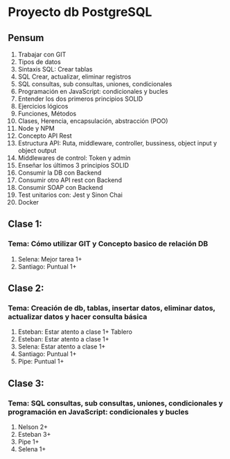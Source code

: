 # Proyecto db PostgreSQL

## Pensum
1. Trabajar con GIT
2. Tipos de datos
3. Sintaxis SQL: Crear tablas
4. SQL Crear, actualizar, eliminar registros
5. SQL consultas, sub consultas, uniones, condicionales
6. Programación en JavaScript: condicionales y bucles
7. Entender los dos primeros principios SOLID
8. Ejercicios lógicos
9. Funciones, Métodos
10. Clases, Herencia, encapsulación, abstracción (POO)
11. Node y NPM
12. Concepto API Rest
13. Estructura API: Ruta, middleware, controller, bussiness, object input y object output
14. Middlewares de control: Token y admin
15. Enseñar los últimos 3 principios SOLID
16. Consumir la DB con Backend
17. Consumir otro API rest con Backend
18. Consumir SOAP con Backend
19. Test unitarios con: Jest y Sinon Chai
20. Docker

## Clase 1:
### Tema: Cómo utilizar GIT y Concepto basico de relación DB
1. Selena: Mejor tarea 1+
2. Santiago: Puntual 1+

## Clase 2:
### Tema: Creación de db, tablas, insertar datos, eliminar datos, actualizar datos y hacer consulta básica
1. Esteban: Estar atento a clase 1+ Tablero
2. Esteban: Estar atento a clase 1+
3. Selena: Estar atento a clase 1+
4. Santiago: Puntual 1+
5. Pipe: Puntual 1+

## Clase 3:
### Tema: SQL consultas, sub consultas, uniones, condicionales y programación en JavaScript: condicionales y bucles
1. Nelson 2+
2. Esteban 3+
3. Pipe 1+
4. Selena 1+